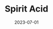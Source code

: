 ---
title: Spirit Acid
tags: [Analog]
date: 2023-07-01
bookToc: false
image: /images/spirit_acid.webp
summary: "Found imagery collage, hand-cut type."
---